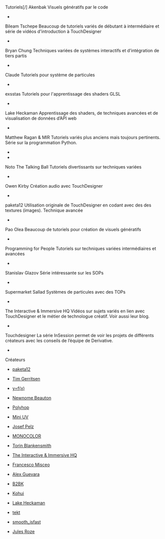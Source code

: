 Tutoriels[/]
Akenbak
Visuels génératifs par le code
- [](https://alltd.org/uploader/akenbak/)

Bileam Tschepe
Beaucoup de tutoriels variés de débutant à intermédiaire et série de vidéos d'introduction à TouchDesigner
- [](https://alltd.org/uploader/bileamtschepe/)

Bryan Chung
Techniques variées de systèmes interactifs et d’intégration de tiers partis
- [](https://alltd.org/uploader/bryanchung/?view=videos)

Claude
Tutoriels pour système de particules
- [](https://alltd.org/uploader/claude/)

exsstas
Tutoriels pour l'apprentissage des shaders GLSL
- [](https://alltd.org/uploader/exsstas/)

Lake Heckaman
Apprentissage des shaders, de techniques avancées et de visualisation de données d’API web
- [](https://alltd.org/uploader/lakeheckaman/)

Matthew Ragan & MIR
Tutoriels variés plus anciens mais toujours pertinents. Série sur la programmation Python.
- [](https://alltd.org/uploader/matthewragan/)
- [](https://alltd.org/uploader/mir/)

Noto The Talking Ball
Tutoriels divertissants sur techniques variées
- [](https://alltd.org/uploader/notothetalkingball/)

Owen Kirby
Création audio avec TouchDesigner
- [](https://alltd.org/uploader/owenkirby/)

paketa12
Utilisation originale de TouchDesigner en codant avec des des textures (images). Technique avancée
- [](https://alltd.org/uploader/paketa12/)

Pao Olea
Beaucoup de tutoriels pour création de visuels génératifs
- [](https://alltd.org/uploader/paoolea/)

Programming for People
Tutoriels sur techniques variées intermédiaires et avancées
- [](https://alltd.org/uploader/programmingforpeople/)

Stanislav Glazov
Série intéressante sur les SOPs
- [](https://alltd.org/uploader/stanislavglazov/)

Supermarket Sallad
Systèmes de particules avec des TOPs
- [](https://alltd.org/uploader/supermarketsallad/)

The Interactive & Immersive HQ
Vidéos sur sujets variés en lien avec TouchDesigner et le métier de technologue créatif. Voir aussi leur blog.
- [](https://alltd.org/uploader/theinteractiveimmersivehq/)

Touchdesigner
La série InSession permet de voir les projets de différents créateurs avec les conseils de l’équipe de Derivative.
- [](https://alltd.org/uploader/touchdesigner/)

Créateurs
- [paketa12](https://www.instagram.com/paketa12/)

- [Tim Gerritsen](https://www.instagram.com/tim__gerritsen/)

- [y=f(x)](https://www.instagram.com/_yfxlab/)

- [Newnome Beauton](https://www.instagram.com/newnome_beauton/)

- [Polyhop](https://www.instagram.com/polyhop/)

- [Mini UV](https://www.instagram.com/_mini_uv/)

- [Josef Pelz](https://www.instagram.com/josefpelz/)

- [MONOCOLOR](https://www.instagram.com/mnclr/)

- [Torin Blankensmith](https://www.instagram.com/blankensmithing/)

- [The Interactive & Immersive HQ](https://www.instagram.com/interactiveimmersivehq/)

- [Francesco Misceo](https://www.instagram.com/miscsoul/)

- [Alex Guevara](https://www.instagram.com/alex.g.u.e.v.a.r.a/)

- [B2BK](https://www.instagram.com/b2bk.fr/)

- [Kohui](https://www.instagram.com/ko_hui_/)

- [Lake Heckaman](https://www.instagram.com/lake_heckaman/)

- [tekt](https://www.instagram.com/t3kt/)

- [smooth_isfast](https://www.instagram.com/smooth_isfast/)

- [Jules Roze](https://www.instagram.com/rezozero_/)
